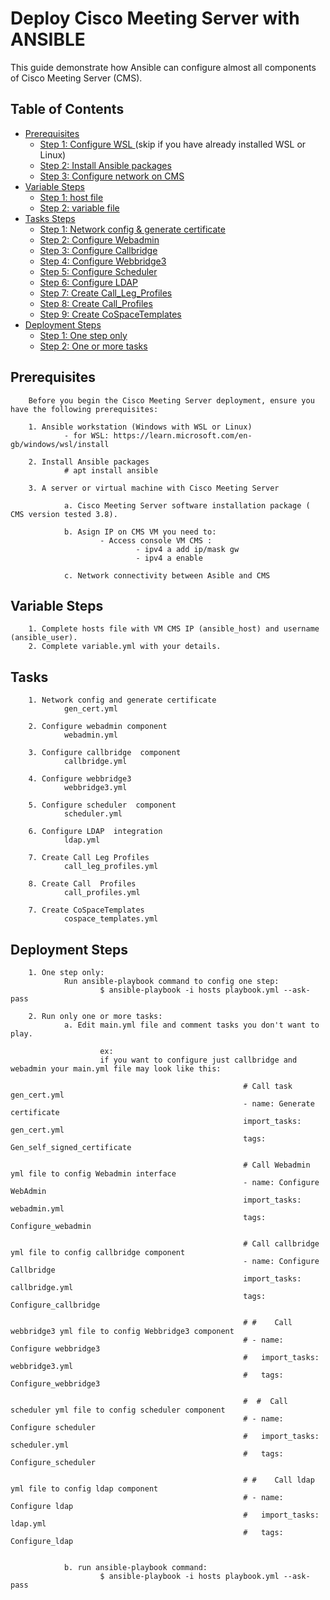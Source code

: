 # Deploy Cisco Meeting Server  with ANSIBLE

This guide demonstrate how Ansible can configure almost all components of Cisco Meeting Server (CMS).

## Table of Contents
- [Prerequisites](#prerequisites)
  - [Step 1: Configure WSL ](#step-1-Configure-WSL)(skip if you have already installed WSL or Linux)
  - [Step 2: Install Ansible packages ](#step-2-Install-Ansible)
  - [Step 3: Configure network on CMS ](#step-3-configure-netork-CMS)
- [Variable Steps](#Variable-steps)
  - [Step 1: host file](#step-1-host-file)
  - [Step 2: variable file](#step-2-variable-file)
- [Tasks Steps](#Tasks-steps)
  - [Step 1: Network config & generate certificate](#step-1-gen_cert)
  - [Step 2: Configure Webadmin](#step-2-Webadmin)
  - [Step 3: Configure Callbridge](#step-3-Callbridge)
  - [Step 4: Configure Webbridge3](#step-4-Webbridge3)
  - [Step 5: Configure Scheduler](#step-5-Scheduler)
  - [Step 6: Configure LDAP](#step-6-LDAP)
  - [Step 7: Create Call_Leg_Profiles](#step-7-Call_Leg_Profiles)
  - [Step 8: Create Call_Profiles](#step-8-Call_Profiles)
  - [Step 9: Create CoSpaceTemplates](#step-9-CoSpaceTemplates)
- [Deployment Steps](#deployment-steps)
  - [Step 1: One step only](#step-1-one-step-only)
  - [Step 2: One or more tasks](#step-2-run-one-or-more-tasks)
  
## Prerequisites
        Before you begin the Cisco Meeting Server deployment, ensure you have the following prerequisites:
        
        1. Ansible workstation (Windows with WSL or Linux)
                - for WSL: https://learn.microsoft.com/en-gb/windows/wsl/install
        
        2. Install Ansible packages
                # apt install ansible
        
        3. A server or virtual machine with Cisco Meeting Server
                
                a. Cisco Meeting Server software installation package ( CMS version tested 3.8).
        
                b. Asign IP on CMS VM you need to:
                        - Access console VM CMS :
                                - ipv4 a add ip/mask gw
                                - ipv4 a enable 

                c. Network connectivity between Asible and CMS

## Variable Steps
        1. Complete hosts file with VM CMS IP (ansible_host) and username (ansible_user).
        2. Complete variable.yml with your details.

## Tasks 
        1. Network config and generate certificate 
                gen_cert.yml
                
        2. Configure webadmin component
                webadmin.yml
                
        3. Configure callbridge  component
                callbridge.yml

        4. Configure webbridge3
                webbridge3.yml

        5. Configure scheduler  component
                scheduler.yml
                
        6. Configure LDAP  integration
                ldap.yml

        7. Create Call Leg Profiles  
                call_leg_profiles.yml

        8. Create Call  Profiles  
                call_profiles.yml

        7. Create CoSpaceTemplates 
                cospace_templates.yml




##  Deployment Steps

        1. One step only:
                Run ansible-playbook command to config one step:
                        $ ansible-playbook -i hosts playbook.yml --ask-pass 

        2. Run only one or more tasks:
                a. Edit main.yml file and comment tasks you don't want to play.

                        ex:
                        if you want to configure just callbridge and webadmin your main.yml file may look like this:
                                                                        
                                                        # Call task gen_cert.yml
                                                        - name: Generate certificate
                                                        import_tasks: gen_cert.yml
                                                        tags: Gen_self_signed_certificate

                                                        # Call Webadmin yml file to config Webadmin interface
                                                        - name: Configure WebAdmin
                                                        import_tasks: webadmin.yml
                                                        tags: Configure_webadmin

                                                        # Call callbridge yml file to config callbridge component
                                                        - name: Configure Callbridge
                                                        import_tasks: callbridge.yml
                                                        tags: Configure_callbridge

                                                        # #    Call webbridge3 yml file to config Webbridge3 component
                                                        # - name: Configure webbridge3
                                                        #   import_tasks: webbridge3.yml
                                                        #   tags: Configure_webbridge3

                                                        #  #  Call scheduler yml file to config scheduler component
                                                        # - name: Configure scheduler
                                                        #   import_tasks: scheduler.yml
                                                        #   tags: Configure_scheduler

                                                        # #    Call ldap yml file to config ldap component
                                                        # - name: Configure ldap
                                                        #   import_tasks: ldap.yml
                                                        #   tags: Configure_ldap   


                b. run ansible-playbook command:
                        $ ansible-playbook -i hosts playbook.yml --ask-pass 
